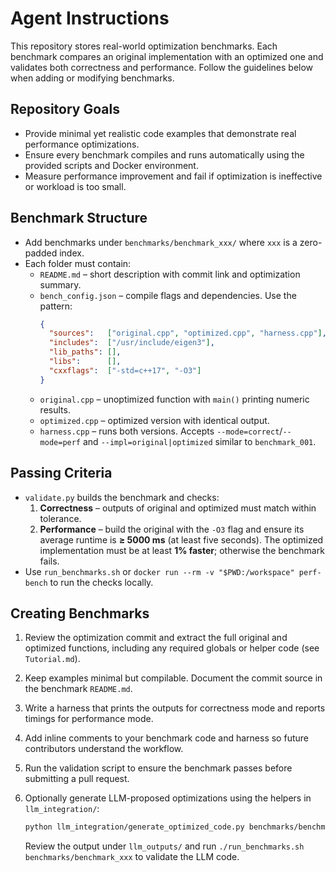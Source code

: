 # Agent Instructions

This repository stores real-world optimization benchmarks. Each benchmark compares an original implementation with an optimized one and validates both correctness and performance. Follow the guidelines below when adding or modifying benchmarks.

## Repository Goals
- Provide minimal yet realistic code examples that demonstrate real performance optimizations.
- Ensure every benchmark compiles and runs automatically using the provided scripts and Docker environment.
- Measure performance improvement and fail if optimization is ineffective or workload is too small.

## Benchmark Structure
- Add benchmarks under `benchmarks/benchmark_xxx/` where `xxx` is a zero-padded index.
- Each folder must contain:
  - `README.md` – short description with commit link and optimization summary.
  - `bench_config.json` – compile flags and dependencies. Use the pattern:
    ```json
    {
      "sources":   ["original.cpp", "optimized.cpp", "harness.cpp"],
      "includes":  ["/usr/include/eigen3"],
      "lib_paths": [],
      "libs":      [],
      "cxxflags":  ["-std=c++17", "-O3"]
    }
    ```
  - `original.cpp` – unoptimized function with `main()` printing numeric results.
  - `optimized.cpp` – optimized version with identical output.
  - `harness.cpp` – runs both versions. Accepts `--mode=correct`/`--mode=perf` and `--impl=original|optimized` similar to `benchmark_001`.

## Passing Criteria
- `validate.py` builds the benchmark and checks:
  1. **Correctness** – outputs of original and optimized must match within tolerance.
  2. **Performance** – build the original with the `-O3` flag and ensure its average runtime is **≥ 5000 ms** (at least five seconds). The optimized implementation must be at least **1% faster**; otherwise the benchmark fails.
- Use `run_benchmarks.sh` or `docker run --rm -v "$PWD:/workspace" perf-bench` to run the checks locally.

## Creating Benchmarks
1. Review the optimization commit and extract the full original and optimized functions, including any required globals or helper code (see `Tutorial.md`).
2. Keep examples minimal but compilable. Document the commit source in the benchmark `README.md`.
3. Write a harness that prints the outputs for correctness mode and reports timings for performance mode.
4. Add inline comments to your benchmark code and harness so future contributors
   understand the workflow.
5. Run the validation script to ensure the benchmark passes before submitting a pull request.
6. Optionally generate LLM-proposed optimizations using the helpers in `llm_integration/`:

   ```bash
   python llm_integration/generate_optimized_code.py benchmarks/benchmark_xxx
   ```

   Review the output under `llm_outputs/` and run
   `./run_benchmarks.sh benchmarks/benchmark_xxx` to validate the LLM code.

